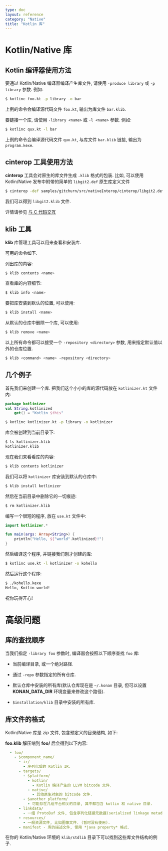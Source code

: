 ```yaml
---
type: doc
layout: reference
category: "Native"
title: "Kotlin 库"
---
```



# Kotlin/Native 库

## Kotlin 编译器使用方法

要通过 Kotlin/Native 编译器编译产生库文件, 请使用 `-produce library` 或 `-p library` 参数.
例如:

<div class="sample" markdown="1" theme="idea" mode="shell">

```bash
$ kotlinc foo.kt -p library -o bar
```

</div>

上例的命令会编译源代码文件 `foo.kt`, 输出为库文件 `bar.klib`.

要链接一个库, 请使用 `-library <name>` 或 `-l <name>` 参数.
例如:

<div class="sample" markdown="1" theme="idea" mode="shell">

```bash
$ kotlinc qux.kt -l bar
```

</div>


上例的命令会编译源代码文件 `qux.kt`, 与库文件 `bar.klib` 链接, 输出为 `program.kexe`.


## cinterop 工具使用方法

**cinterop** 工具会对原生的库文件生成 `.klib` 格式的包装.
比如, 可以使用 Kotlin/Native 发布中附带的简单的 `libgit2.def` 原生库定义文件

<div class="sample" markdown="1" theme="idea" mode="shell">

```bash
$ cinterop -def samples/gitchurn/src/nativeInterop/cinterop/libgit2.def -compiler-option -I/usr/local/include -o libgit2
```

</div>

我们可以得到 `libgit2.klib` 文件.

详情请参见 [与 C 代码交互](c_interop.html)


## klib 工具

**klib** 库管理工具可以用来查看和安装库.

可用的命令如下.

列出库的内容:

<div class="sample" markdown="1" theme="idea" mode="shell">

```bash
$ klib contents <name>
```

</div>

查看库的内容细节:

<div class="sample" markdown="1" theme="idea" mode="shell">

```bash
$ klib info <name>
```

</div>

要把库安装到默认的位置, 可以使用:

<div class="sample" markdown="1" theme="idea" mode="shell">

```bash
$ klib install <name>
```

</div>

从默认的仓库中删除一个库, 可以使用:

<div class="sample" markdown="1" theme="idea" mode="shell">

```bash
$ klib remove <name>
```

</div>

以上所有命令都可以接受一个 `-repository <directory>` 参数, 用来指定默认值以外的仓库位置.

<div class="sample" markdown="1" theme="idea" mode="shell">

```bash
$ klib <command> <name> -repository <directory>
```

</div>


## 几个例子

首先我们来创建一个库.
把我们这个小小的库的源代码放在 `kotlinizer.kt` 文件内:

<div class="sample" markdown="1" theme="idea" mode="shell">

```kotlin
package kotlinizer
val String.kotlinized
    get() = "Kotlin $this"
```

```bash
$ kotlinc kotlinizer.kt -p library -o kotlinizer
```

</div>

库会被创建到当前目录下:

<div class="sample" markdown="1" theme="idea" mode="shell">

```bash
$ ls kotlinizer.klib
kotlinizer.klib
```

</div>

现在我们来看看库的内容:

<div class="sample" markdown="1" theme="idea" mode="shell">

```bash
$ klib contents kotlinizer
```

</div>

我们可以将 `kotlinizer` 库安装到默认的仓库中:

<div class="sample" markdown="1" theme="idea" mode="shell">

```bash
$ klib install kotlinizer
```

</div>

然后在当前目录中删除它的一切痕迹:

<div class="sample" markdown="1" theme="idea" mode="shell">

```bash
$ rm kotlinizer.klib
```

</div>

编写一个很短的程序, 放在 `use.kt` 文件中:

<div class="sample" markdown="1" theme="idea" data-highlight-only>

```kotlin
import kotlinizer.*

fun main(args: Array<String>) {
    println("Hello, ${"world".kotlinized}!")
}
```

</div>

然后编译这个程序, 并链接我们刚才创建的库:

<div class="sample" markdown="1" theme="idea" mode="shell">

```bash
$ kotlinc use.kt -l kotlinizer -o kohello
```

</div>

然后运行这个程序:

<div class="sample" markdown="1" theme="idea" mode="shell">

```bash
$ ./kohello.kexe
Hello, Kotlin world!
```

</div>

祝你玩得开心!

# 高级问题

## 库的查找顺序

当我们指定 `-library foo` 参数时, 编译器会按照以下顺序查找 `foo` 库:

  * 当前编译目录, 或一个绝对路径.

  * 通过 `-repo` 参数指定的所有仓库.

  * 默认仓库中安装的所有库(默认仓库现在是 `~/.konan` 目录, 但可以设置 **KONAN_DATA_DIR** 环境变量来修改这个路径).

  * `$installation/klib` 目录中安装的所有库.

## 库文件的格式

Kotlin/Native 库是 zip 文件, 包含预定义的目录结构, 如下:

**foo.klib** 解压缩到 **foo/** 后会得到以下内容:

```yaml
  - foo/
    - $component_name/
      - ir/
        - 序列化后的 Kotlin IR.
      - targets/
        - $platform/
          - kotlin/
            - Kotlin 编译产生的 LLVM bitcode 文件.
          - native/
            - 其他原生对象的 bitcode 文件.
        - $another_platform/
          - 可能存在几组平台相关的目录, 其中都包含 kotlin 和 native 目录.
      - linkdata/
        - 一组 ProtoBuf 文件, 包含序列化链接元数据(serialized linkage metadata).
      - resources/
        - 一般资源文件, 比如图像文件. (暂时没有使用).
      - manifest - 库的描述文件, 使用 *java property* 格式.
```

在你的 Kotlin/Native 环境的 `klib/stdlib` 目录下可以找到这些库文件结构的例子.
